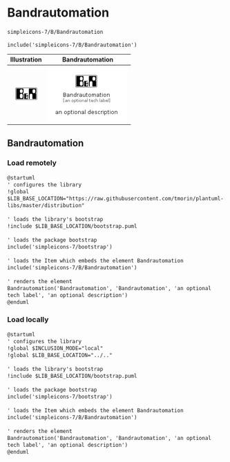 # Bandrautomation


```text
simpleicons-7/B/Bandrautomation
```

```text
include('simpleicons-7/B/Bandrautomation')
```



| Illustration | Bandrautomation |
| :---: | :---: |
| ![illustration for Illustration](../../simpleicons-7/B/Bandrautomation.png) | ![illustration for Bandrautomation](../../simpleicons-7/B/Bandrautomation.Local.png) |




## Bandrautomation

### Load remotely
```plantuml
@startuml
' configures the library
!global $LIB_BASE_LOCATION="https://raw.githubusercontent.com/tmorin/plantuml-libs/master/distribution"

' loads the library's bootstrap
!include $LIB_BASE_LOCATION/bootstrap.puml

' loads the package bootstrap
include('simpleicons-7/bootstrap')

' loads the Item which embeds the element Bandrautomation
include('simpleicons-7/B/Bandrautomation')

' renders the element
Bandrautomation('Bandrautomation', 'Bandrautomation', 'an optional tech label', 'an optional description')
@enduml
```

### Load locally
```plantuml
@startuml
' configures the library
!global $INCLUSION_MODE="local"
!global $LIB_BASE_LOCATION="../.."

' loads the library's bootstrap
!include $LIB_BASE_LOCATION/bootstrap.puml

' loads the package bootstrap
include('simpleicons-7/bootstrap')

' loads the Item which embeds the element Bandrautomation
include('simpleicons-7/B/Bandrautomation')

' renders the element
Bandrautomation('Bandrautomation', 'Bandrautomation', 'an optional tech label', 'an optional description')
@enduml
```

